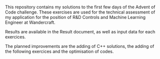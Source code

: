 This repository contains my solutions to the first few days of the Advent of Code challenge.
These exercises are used for the technical assessment of my application for the position of R&D Controls and Machine Learning Engineer at Wandercraft.

Results are available in the Result document, as well as input data for each exercices.

The planned improvements are the adding of C++ solutions, the adding of the following exercices and the optimisation of codes.

